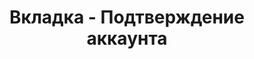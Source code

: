 ---
id: 207
title: Вкладка - Подтверждение аккаунта
displayName: Подтверждение аккаунта
order: 4
published: true
historyName: Подтверждение аккаунта
historyDescription: Заполнение данных пользователя
category: Начало работы
categoryName: Подтверждение аккаунта
categoryDescription: Заполнение данных пользователя
categoryOrder: 4
categoryIcon: https://img.solarspace.pro/docs/anti-ddos.svg
footerName: Подтверждение аккаунта
footerOrder: 14
---